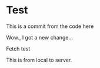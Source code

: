 # Test

This is a commit from the code here

Wow., I got a new change...

Fetch test

This is from local to server.